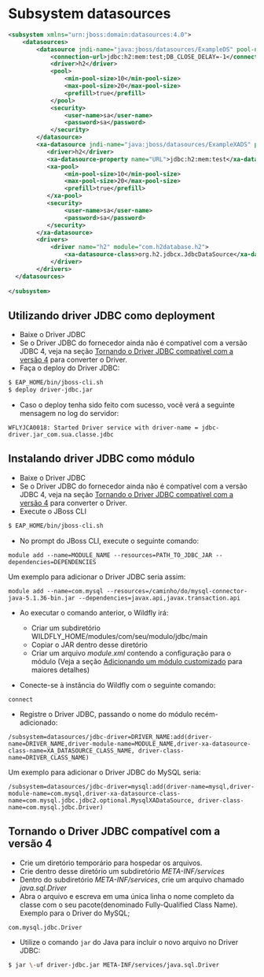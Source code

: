 # Subsystem datasources

```xml
<subsystem xmlns="urn:jboss:domain:datasources:4.0">
    <datasources>
        <datasource jndi-name="java:jboss/datasources/ExampleDS" pool-name="ExampleDS">
            <connection-url>jdbc:h2:mem:test;DB_CLOSE_DELAY=-1</connection-url>
            <driver>h2</driver>
            <pool>
                <min-pool-size>10</min-pool-size>
                <max-pool-size>20</max-pool-size>
                <prefill>true</prefill>
            </pool>
            <security>
                <user-name>sa</user-name>
                <password>sa</password>
            </security>
        </datasource>
        <xa-datasource jndi-name="java:jboss/datasources/ExampleXADS" pool-name="ExampleXADS">
           <driver>h2</driver>
           <xa-datasource-property name="URL">jdbc:h2:mem:test</xa-datasource-property>
           <xa-pool>
                <min-pool-size>10</min-pool-size>
                <max-pool-size>20</max-pool-size>
                <prefill>true</prefill>
           </xa-pool>
           <security>
                <user-name>sa</user-name>
                <password>sa</password>
           </security>
        </xa-datasource>
        <drivers>
            <driver name="h2" module="com.h2database.h2">
                <xa-datasource-class>org.h2.jdbcx.JdbcDataSource</xa-datasource-class>
            </driver>
        </drivers>
  </datasources>
 
</subsystem>
```

## Utilizando driver JDBC como deployment

* Baixe o Driver JDBC
* Se o Driver JDBC do fornecedor ainda não é compatível com a versão JDBC 4, veja na seção [Tornando o Driver JDBC compatível com a versão 4](#tornando-o-driver-jdbc-compatível-com-a-versão-4) para converter o Driver.
* Faça o deploy do Driver JDBC:

```bash
$ EAP_HOME/bin/jboss-cli.sh
$ deploy driver-jdbc.jar
```

* Caso o deploy tenha sido feito com sucesso, você verá a seguinte mensagem no log do servidor:

```
WFLYJCA0018: Started Driver service with driver-name = jdbc-driver.jar_com.sua.classe.jdbc
```


## Instalando driver JDBC como módulo

* Baixe o Driver JDBC
* Se o Driver JDBC do fornecedor ainda não é compatível com a versão JDBC 4, veja na seção [Tornando o Driver JDBC compatível com a versão 4](#tornando-o-driver-jdbc-compatível-com-a-versão-4) para converter o Driver.
* Execute o JBoss CLI

```bash
$ EAP_HOME/bin/jboss-cli.sh
```

* No prompt do JBoss CLI, execute o seguinte comando:

```
module add --name=MODULE_NAME --resources=PATH_TO_JDBC_JAR --dependencies=DEPENDENCIES
```

Um exemplo para adicionar o Driver JDBC seria assim:

```
module add --name=com.mysql --resources=/caminho/do/mysql-connector-java-5.1.36-bin.jar --dependencies=javax.api,javax.transaction.api
```

* Ao executar o comando anterior, o Wildfly irá:
    * Criar um subdiretório WILDFLY_HOME/modules/com/seu/modulo/jdbc/main
    * Copiar o JAR dentro desse diretório
    * Criar um arquivo _module.xml_ contendo a configuração para o módulo (Veja a seção [Adicionando um módulo customizado](../classloader/modulo_customizado.html#adicionando-um-módulo-customizado) para maiores detalhes)

* Conecte-se à instância do Wildfly com o seguinte comando:

```
connect
```

* Registre o Driver JDBC, passando o nome do módulo recém-adicionado:

```
/subsystem=datasources/jdbc-driver=DRIVER_NAME:add(driver-name=DRIVER_NAME,driver-module-name=MODULE_NAME,driver-xa-datasource-class-name=XA_DATASOURCE_CLASS_NAME, driver-class-name=DRIVER_CLASS_NAME)
```

Um exemplo para adicionar o Driver JDBC do MySQL seria:

```
/subsystem=datasources/jdbc-driver=mysql:add(driver-name=mysql,driver-module-name=com.mysql,driver-xa-datasource-class-name=com.mysql.jdbc.jdbc2.optional.MysqlXADataSource, driver-class-name=com.mysql.jdbc.Driver)
```

## Tornando o Driver JDBC compatível com a versão 4

* Crie um diretório temporário para hospedar os arquivos.
* Crie dentro desse diretório um subdiretório _META-INF/services_
* Dentro do subdiretório _META-INF/services_, crie um arquivo chamado _java.sql.Driver_
* Abra o arquivo e escreva em uma única linha o nome completo da classe com o seu pacote(denominado Fully-Qualified Class Name). Exemplo para o Driver do MySQL;

```
com.mysql.jdbc.Driver
```

* Utilize o comando `jar` do Java para incluir o novo arquivo no Driver JDBC:

```bash
$ jar \-uf driver-jdbc.jar META-INF/services/java.sql.Driver
```